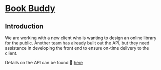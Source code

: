 # [Book Buddy](https://gregarious-parfait-3e4fcd.netlify.app/)

## Introduction

We are working with a new client who is wanting to design an online library for the public. Another team has already built out the API, but they need assistance in developing the front end to ensure on-time delivery to the client.

Details on the API can be found 🔗 [here](https://fsa-book-buddy-b6e748d1380d.herokuapp.com/docs/)
